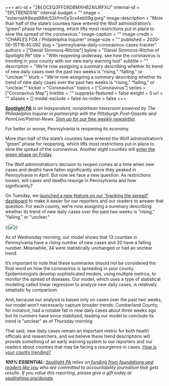 +++
arc-id = "2BLOCEQ3FFDXDBMXHB2XIURFXU"
internal-id = "SPLTRENDS16"
internal-budget = ""
image = "external/k8eaq98dc52kfrm5y3cx4eb06g.jpeg"
image-description = "More than half of the state’s counties have entered the Wolf administration’s “green” phase for reopening, which lifts most restrictions put in place to slow the spread of the coronavirus."
image-caption = ""
image-credit = "CHARLES FOX / Philadelphia Inquirer"
image-size = ""
published = 2020-06-15T16:45:09Z
slug = "pennsylvania-daily-coronavirus-cases-tracker"
authors = ["Daniel Simmons-Ritchie"]
byline = "Daniel Simmons-Ritchie of Spotlight PA"
title = "With reopening underway, see how the coronavirus is trending in your county with our new early warning tool"
subtitle = ""
description = "We’re now assigning a summary describing whether its trend of new daily cases over the past two weeks is “rising,” “falling,” or “unclear.”"
blurb = "We’re now assigning a summary describing whether its trend of new daily cases over the past two weeks is “rising,” “falling,” or “unclear.”"
kicker = "Coronavirus"
topics = ["Coronavirus"]
series = ["Coronavirus Map"]
linktitle = ""
suppress-featured = false
weight = 0
url = ""
aliases = []
modal-exclude = false
no-index = false
+++

<a href="https://www.spotlightpa.org/"><i><b>Spotlight PA</b></i></a><i> is an independent, nonpartisan newsroom powered by The Philadelphia Inquirer in partnership with the Pittsburgh Post-Gazette and PennLive/Patriot-News. </i><a href="https://www.spotlightpa.org/newsletters"><i>Sign up for our free weekly newsletter</i></a><i>.</i>

For better or worse, Pennsylvania is reopening its economy.

More than half of the state’s counties have entered the Wolf administration’s “green” phase for reopening, which lifts most restrictions put in place to slow the spread of the coronavirus. Another eight counties will <a href="https://www.spotlightpa.org/news/2020/06/pennsylvania-green-reopening-dauphin-schuylkill/" target="_blank">enter the green phase on Friday</a>.

The Wolf administration’s decision to reopen comes at a time when new cases and deaths have fallen significantly since they peaked in Pennsylvania in April. But now we face a new question: As restrictions loosen, will cases and deaths resurge in Pennsylvania and how significantly?

On Tuesday, we <a href="https://www.spotlightpa.org/news/2020/03/pa-coronavirus-updates-cases-map-live-tracker/">launched a new feature on our “tracking the spread” dashboard</a> to make it easier for our reporters and our readers to answer that question. For each county, we’re now assigning a summary describing whether its trend of new daily cases over the past two weeks is “rising,” “falling,” or “unclear.”

{{<image src="https://files.data.spotlightpa.org/uploads/2020/06/ztschnjkm6qcwfvt9t3k9za3c4.png" description="For each county, we’re now assigning a summary describing whether its trend of new daily cases over the past two weeks is &#34;rising,&#34; &#34;falling,&#34; or &#34;unclear.&#34;" caption="For each county, we’re now assigning a summary describing whether its trend of new daily cases over the past two weeks is &#34;rising,&#34; &#34;falling,&#34; or &#34;unclear.&#34;" credit="Daniel Simmons-Ritchie / Spotlight PA">}}

As of Wednesday morning, our model shows that 13 counties in Pennsylvania have a rising number of new cases and 20 have a falling number. Meanwhile, 34 were statistically unchanged or had an unclear trend.

It’s important to note that these summaries should not be considered the final word on how the coronavirus is spreading in your county. Epidemiologists develop sophisticated models, using multiple metrics, to monitor the spread of diseases. Our model, which uses a type of statistical modeling called linear regression to analyze new daily cases, is relatively simplistic by comparison.

<script src="https://www.spotlightpa.org/embed.js" async></script><div data-spl-embed-version="1" data-spl-src="https://www.spotlightpa.org/embeds/newsletter/"></div>


And, because our analysis is based only on cases over the past two weeks, our model won’t necessarily capture broader trends: Cumberland County, for instance, had a notable fall in new daily cases about three weeks ago but its numbers have since stabilized, leading our model to conclude its trend is “unclear” as of Thursday morning.

That said, new daily cases remain an important metric for both health officials and researchers, and we believe these trend descriptions will provide something of an early warning system to our reporters and our readers about counties that may be facing a resurgence in cases. <a href="https://www.spotlightpa.org/news/2020/03/pa-coronavirus-updates-cases-map-live-tracker/">How is your county trending?</a>

<i><b>100% ESSENTIAL:</b></i> <a href="https://www.spotlightpa.org/"><i>Spotlight PA</i></a><i> relies on</i><a href="https://www.spotlightpa.org/support"><i> funding from foundations and readers like you</i></a><i> who are committed to accountability journalism that gets results. If you value this reporting, please give a gift today at </i><a href="http://spotlightpa.org/donate"><i>spotlightpa.org/donate</i></a><i>.</i>
